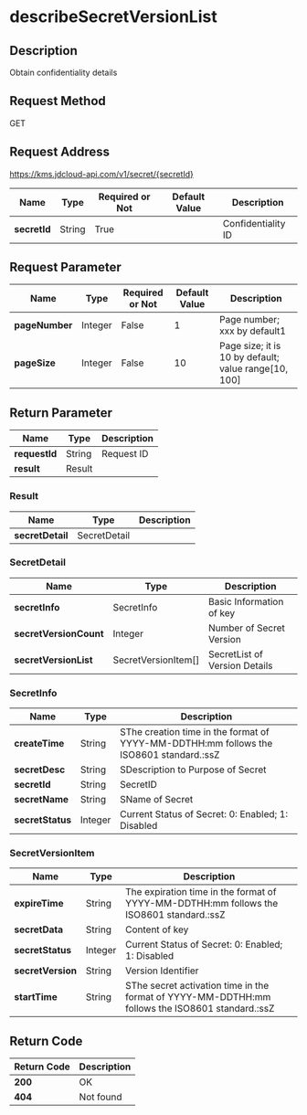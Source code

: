 # describeSecretVersionList


## Description
Obtain confidentiality details

## Request Method
GET

## Request Address
https://kms.jdcloud-api.com/v1/secret/{secretId}

|Name|Type|Required or Not|Default Value|Description|
|---|---|---|---|---|
|**secretId**|String|True| |Confidentiality ID|

## Request Parameter
|Name|Type|Required or Not|Default Value|Description|
|---|---|---|---|---|
|**pageNumber**|Integer|False|1|Page number; xxx by default1|
|**pageSize**|Integer|False|10|Page size; it is 10 by default; value range[10, 100]|


## Return Parameter
|Name|Type|Description|
|---|---|---|
|**requestId**|String|Request ID|
|**result**|Result| |

### Result
|Name|Type|Description|
|---|---|---|
|**secretDetail**|SecretDetail| |
### SecretDetail
|Name|Type|Description|
|---|---|---|
|**secretInfo**|SecretInfo|Basic Information of key|
|**secretVersionCount**|Integer|Number of Secret Version|
|**secretVersionList**|SecretVersionItem[]|SecretList of Version Details|
### SecretInfo
|Name|Type|Description|
|---|---|---|
|**createTime**|String|SThe creation time in the format of YYYY-MM-DDTHH:mm follows the ISO8601 standard.:ssZ|
|**secretDesc**|String|SDescription to Purpose of Secret|
|**secretId**|String|SecretID|
|**secretName**|String|SName of Secret|
|**secretStatus**|Integer|Current Status of Secret: 0: Enabled; 1: Disabled|
### SecretVersionItem
|Name|Type|Description|
|---|---|---|
|**expireTime**|String|The expiration time in the format of YYYY-MM-DDTHH:mm follows the ISO8601 standard.:ssZ|
|**secretData**|String|Content of key|
|**secretStatus**|Integer|Current Status of Secret: 0: Enabled; 1: Disabled|
|**secretVersion**|String|Version Identifier|
|**startTime**|String|SThe secret activation time in the format of YYYY-MM-DDTHH:mm follows the ISO8601 standard.:ssZ|

## Return Code
|Return Code|Description|
|---|---|
|**200**|OK|
|**404**|Not found|
